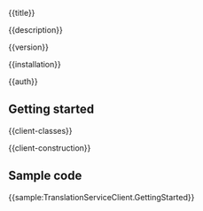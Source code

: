 {{title}}

{{description}}

{{version}}

{{installation}}

{{auth}}

## Getting started

{{client-classes}}

{{client-construction}}

## Sample code

{{sample:TranslationServiceClient.GettingStarted}}
